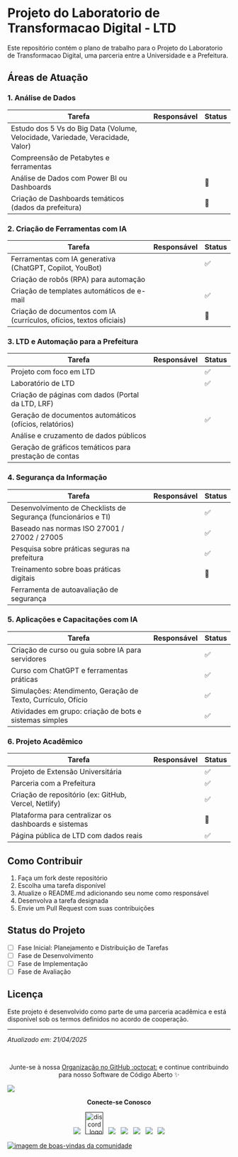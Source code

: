 # Projeto do Laboratorio de Transformacao Digital - LTD

Este repositório contém o plano de trabalho para o Projeto do Laboratorio de Transformacao Digital, uma parceria entre a Universidade e a Prefeitura.

## Áreas de Atuação

### 1. Análise de Dados
| Tarefa | Responsável | Status |
|--------|-------------|--------|
| Estudo dos 5 Vs do Big Data (Volume, Velocidade, Variedade, Veracidade, Valor) | | |
| Compreensão de Petabytes e ferramentas | | |
| Análise de Dados com Power BI ou Dashboards | |🔄|
| Criação de Dashboards temáticos (dados da prefeitura) | |🔄|

### 2. Criação de Ferramentas com IA
| Tarefa | Responsável | Status |
|--------|-------------|--------|
| Ferramentas com IA generativa (ChatGPT, Copilot, YouBot) | |✅|
| Criação de robôs (RPA) para automação | | |
| Criação de templates automáticos de e-mail | |✅|
| Criação de documentos com IA (currículos, ofícios, textos oficiais) | |🔄|

### 3. LTD e Automação para a Prefeitura
| Tarefa | Responsável | Status |
|--------|-------------|--------|
| Projeto com foco em LTD | |✅|
| Laboratório de LTD | |✅|
| Criação de páginas com dados (Portal da LTD, LRF) | | |
| Geração de documentos automáticos (ofícios, relatórios) | |✅|
| Análise e cruzamento de dados públicos | | |
| Geração de gráficos temáticos para prestação de contas | | |

### 4. Segurança da Informação
| Tarefa | Responsável | Status |
|--------|-------------|--------|
| Desenvolvimento de Checklists de Segurança (funcionários e TI) | |✅|
| Baseado nas normas ISO 27001 / 27002 / 27005 | |✅|
| Pesquisa sobre práticas seguras na prefeitura | |✅|
| Treinamento sobre boas práticas digitais | |🔄|
| Ferramenta de autoavaliação de segurança | | |

### 5. Aplicações e Capacitações com IA
| Tarefa | Responsável | Status |
|--------|-------------|--------|
| Criação de curso ou guia sobre IA para servidores | |✅|
| Curso com ChatGPT e ferramentas práticas | |✅|
| Simulações: Atendimento, Geração de Texto, Currículo, Ofício | |✅|
| Atividades em grupo: criação de bots e sistemas simples | |✅|

### 6. Projeto Acadêmico
| Tarefa | Responsável | Status |
|--------|-------------|--------|
| Projeto de Extensão Universitária | |✅|
| Parceria com a Prefeitura | |✅|
| Criação de repositório (ex: GitHub, Vercel, Netlify) | |✅|
| Plataforma para centralizar os dashboards e sistemas | |🔄|
| Página pública de LTD com dados reais | |✅|

## Como Contribuir

1. Faça um fork deste repositório
2. Escolha uma tarefa disponível
3. Atualize o README.md adicionando seu nome como responsável
4. Desenvolva a tarefa designada
5. Envie um Pull Request com suas contribuições

## Status do Projeto

- [ ] Fase Inicial: Planejamento e Distribuição de Tarefas
- [ ] Fase de Desenvolvimento
- [ ] Fase de Implementação
- [ ] Fase de Avaliação

## Licença

Este projeto é desenvolvido como parte de uma parceria acadêmica e está disponível sob os termos definidos no acordo de cooperação.

---

*Atualizado em: 21/04/2025*

<br>
<p align="center">Junte-se à nossa <a href="https://github.com/LTD-2025-1-Cyber-Security-Project/support/issues/new?assignees=&labels=invite+me+to+the+organisation&template=invitation.yml&title=Please+invite+me+to+the+GitHub+Community+Organization">Organização no GitHub :octocat:</a> e continue contribuindo para nosso Software de Código Aberto ✨</p>
<img src="https://user-images.githubusercontent.com/73097560/115834477-dbab4500-a447-11eb-908a-139a6edaec5c.gif">
<p align="center"><strong>Conecte-se Conosco</strong></p>
<p align="center"> 
<a href=""><img src="https://img.icons8.com/color/48/000000/telegram-app--v1.png"/></a>
&nbsp;
<a href=""><img alt="discord_logo" 
src="https://discord.com/assets/3437c10597c1526c3dbd98c737c2bcae.svg" width="40" height="50"/></a>
&nbsp;
<a href=""><img src="https://img.icons8.com/color/48/000000/twitter--v1.png"/></a>
&nbsp;
<a href=""><img src="https://img.icons8.com/fluency/48/000000/github.png"/></a>
&nbsp;
<a href=""><img src="https://img.icons8.com/fluency/48/000000/linkedin.png"/></a>
&nbsp;
<a href=""><img src="https://img.icons8.com/color/48/000000/youtube-play.png"/></a>
&nbsp;
<a href=""><img src="https://img.icons8.com/color/48/000000/facebook-new.png"/></a>
</p>
<a href="https://github.com/LTD-2025-1-Cyber-Security-Project/support/issues/new?assignees=&labels=invite+me+to+the+organisation&template=invitation.yml&title=Please+invite+me+to+the+GitHub+Community+Organization" target="_blank"><img src="https://user-images.githubusercontent.com/62628408/147912042-4388b29f-70d1-4928-a336-c9ea3cd991e6.png" alt="imagem de boas-vindas da comunidade"></a>
